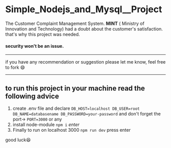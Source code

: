 # Simple_Nodejs_and_Mysql__Project
The Customer Complaint Management System.
**MINT** ( Ministry of Innovation and Technology) had a doubt about the customer's satisfaction. that's why this project was needed.
#### security won't be an issue.
---

if you have any recommendation or suggestion please let me know, feel free to fork 😄

---
## to run this project in your machine read the following advice

1. create .env file and declare
    `DB_HOST=localhost
    DB_USER=root
    DB_NAME=databasename
    DB_PASSWORD=your-password`
 and don't forget the port-> `PORT=3000` or any
2. install node-module `npm i` *enter*
3. Finally to run on localhost 3000 `npm run dev` press enter 


good luck😆
